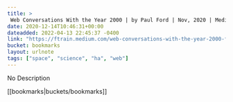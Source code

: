 ```yaml
---
title: > 
 Web Conversations With the Year 2000 | by Paul Ford | Nov, 2020 | Medium
date: 2020-12-14T10:46:31+00:00
dateadded: 2022-04-13 22:45:37 -0400
link: "https://ftrain.medium.com/web-conversations-with-the-year-2000-f0c40fb8b19c"
bucket: bookmarks
layout: urlnote
tags: ["space", "science", "ha", "web"]
--- 
```

No Description
 <!-- end excerpt --> 
<div class='bucket'>[[bookmarks|buckets/bookmarks]]</div> 
